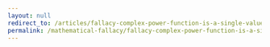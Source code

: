 ```yaml
---
layout: null
redirect_to: /articles/fallacy-complex-power-function-is-a-single-valued-function/
permalink: /mathematical-fallacy/fallacy-complex-power-function-is-a-single-valued-function/
---
```

